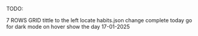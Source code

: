 TODO:

7 ROWS GRID
tittle to the left 
locate habits.json
change complete today
go for dark mode
on hover show the day 17-01-2025
